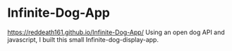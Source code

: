 # Infinite-Dog-App
https://reddeath161.github.io/Infinite-Dog-App/
Using an open dog API and javascript, I built this small Infinite-dog-display-app.
